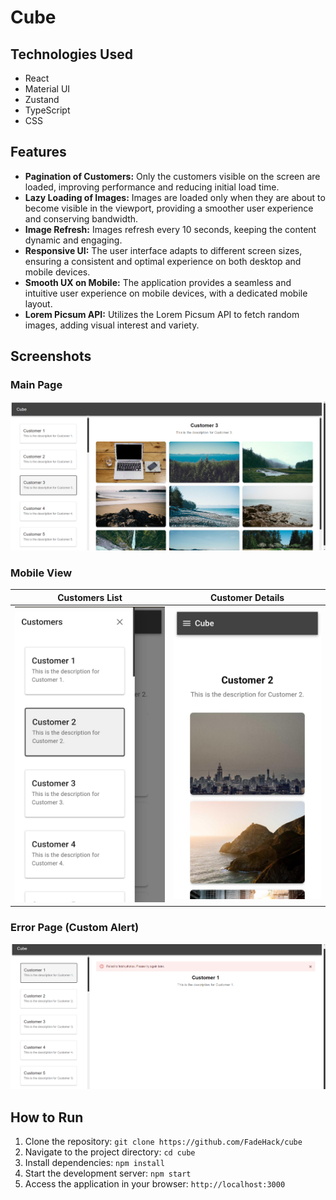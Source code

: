 # Cube

## Technologies Used

- React
- Material UI
- Zustand
- TypeScript
- CSS

## Features

- **Pagination of Customers:** Only the customers visible on the screen are loaded, improving performance and reducing initial load time.
- **Lazy Loading of Images:** Images are loaded only when they are about to become visible in the viewport, providing a smoother user experience and conserving bandwidth.
- **Image Refresh:** Images refresh every 10 seconds, keeping the content dynamic and engaging.
- **Responsive UI:** The user interface adapts to different screen sizes, ensuring a consistent and optimal experience on both desktop and mobile devices.
- **Smooth UX on Mobile:** The application provides a seamless and intuitive user experience on mobile devices, with a dedicated mobile layout.
- **Lorem Picsum API:** Utilizes the Lorem Picsum API to fetch random images, adding visual interest and variety.

## Screenshots

### Main Page

![Main Page](screenshots/main-page.png)

### Mobile View

| Customers List | Customer Details |
|--------------|-------------|
| ![Customer List](screenshots/customer-list.jpg) | ![Customer Details](screenshots/customer-details.jpg) |

### Error Page (Custom Alert)

![Error Page](screenshots/error-page.png)

## How to Run

1. Clone the repository: `git clone https://github.com/FadeHack/cube`
2. Navigate to the project directory: `cd cube`
3. Install dependencies: `npm install`
4. Start the development server: `npm start`
5. Access the application in your browser: `http://localhost:3000`
